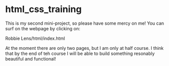 # html_css_training
This is my second mini-project, so please have some mercy on me!
You can surf on the webpage by clicking on:

Robbie Lens/html/index.html

At the moment there are only two pages, but I am only at half course.
I think that by the end of teh course I will be able to build something resonably beautiful and functional!

